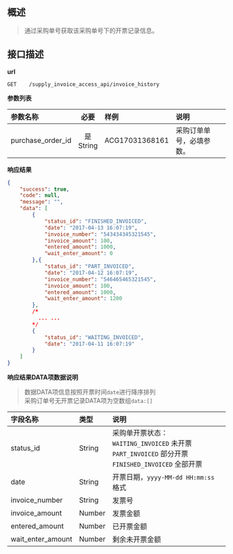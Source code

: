 ##   概述

> 通过采购单号获取该采购单号下的开票记录信息。

##   接口描述


**url**

```text
GET    /supply_invoice_access_api/invoice_history
```


**参数列表**

| 参数名称           |      必要       | 样例            | 说明                   |
|:------------------|:--------------:|:---------------|:----------------------|
| purchase_order_id | 是<br/> String | ACG17031368161 | 采购订单单号，必填参数。 |


**响应结果**

```json
{
	"success": true,
	"code": null,
	"message": "",
	"data": [
	    {
            "status_id": "FINISHED_INVOICED",
            "date": "2017-04-13 16:07:19",
            "invoice_number": "543434345321545",
            "invoice_amount": 100,
            "entered_amount": 1000,
            "wait_enter_amount": 0
        },{
			"status_id": "PART_INVOICED",
            "date": "2017-04-12 16:07:19",
            "invoice_number": "546465465321545",
            "invoice_amount": 100,
            "entered_amount": 1000,
            "wait_enter_amount": 1200
		},
		/*
		  ... ...
		*/
		{
			"status_id": "WAITING_INVOICED",
            "date": "2017-04-11 16:07:19"
		}
	]
}
```

**响应结果DATA项数据说明**

> 数据DATA项信息按照开票时间`date`进行降序排列 <br />
> 采购订单号无开票记录DATA项为空数组`data:[]`

| 字段名称           | 类型    | 说明                                                                                                             |
|:------------------|:-------|:----------------------------------------------------------------------------------------------------------------|
| status_id         | String | 采购单开票状态：<br /> `WAITING_INVOICED` 未开票 <br /> `PART_INVOICED` 部分开票 <br /> `FINISHED_INVOICED` 全部开票 |
| date              | String | 开票日期，`yyyy-MM-dd HH:mm:ss` 格式                                                                              |
| invoice_number    | String | 发票号                                                                                                           |
| invoice_amount    | Number | 发票金额                                                                                                         |
| entered_amount    | Number | 已开票金额                                                                                                       |
| wait_enter_amount | Number | 剩余未开票金额                                                                                                    |

